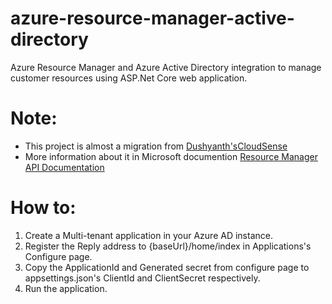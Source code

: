 # azure-resource-manager-active-directory
Azure Resource Manager and Azure Active Directory integration to manage 
customer resources using ASP.Net Core web application. 

# Note:
* This project is almost a migration from [Dushyanth's](https://github.com/dushyantgill)[CloudSense](http://github.com/dushyantgill/VipSwapper/tree/master/CloudSense) 
* More information about it in Microsoft documention [Resource Manager API Documentation](https://azure.microsoft.com/en-us/documentation/articles/resource-manager-api-authentication/)

# How to:
1. Create a Multi-tenant application in your Azure AD instance. 
2. Register the Reply address to \{baseUrl\}/home/index in Applications's Configure page.
3. Copy the ApplicationId and Generated secret from configure page to appsettings.json's ClientId and ClientSecret respectively.
4. Run the application.
